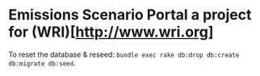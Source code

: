 # Emissions Scenario Portal a project for (WRI)[http://www.wri.org]

To reset the database & reseed: `bundle exec rake db:drop db:create db:migrate db:seed`.
